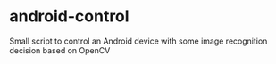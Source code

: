 # android-control
Small script to control an Android device with some image recognition decision based on OpenCV
